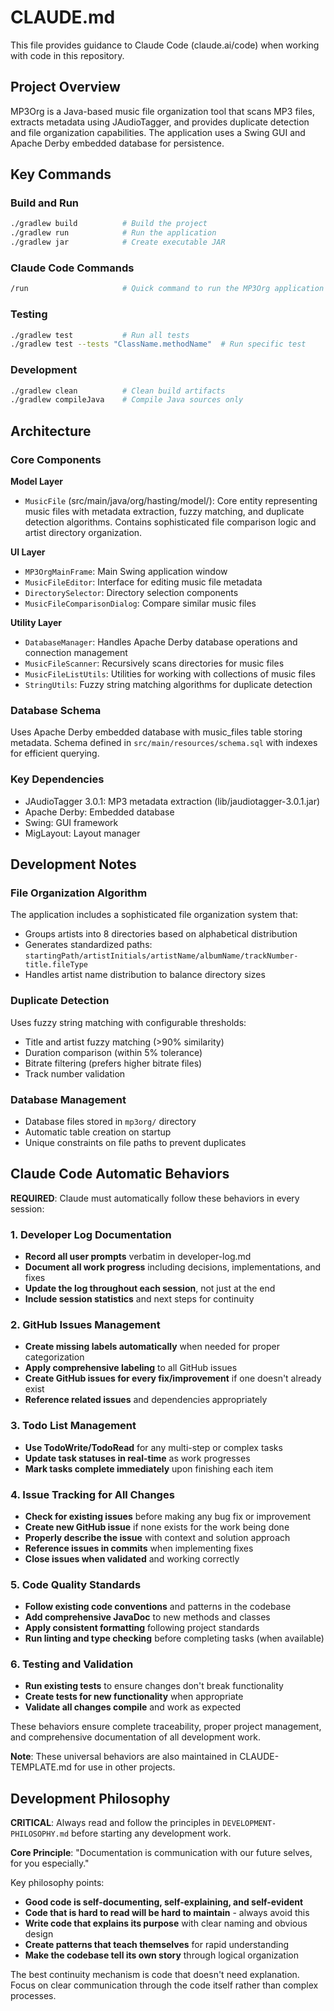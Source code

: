 # CLAUDE.md

This file provides guidance to Claude Code (claude.ai/code) when working with code in this repository.

## Project Overview

MP3Org is a Java-based music file organization tool that scans MP3 files, extracts metadata using JAudioTagger, and provides duplicate detection and file organization capabilities. The application uses a Swing GUI and Apache Derby embedded database for persistence.

## Key Commands

### Build and Run
```bash
./gradlew build          # Build the project
./gradlew run            # Run the application
./gradlew jar            # Create executable JAR
```

### Claude Code Commands
```bash
/run                     # Quick command to run the MP3Org application
```

### Testing
```bash
./gradlew test           # Run all tests
./gradlew test --tests "ClassName.methodName"  # Run specific test
```

### Development
```bash
./gradlew clean          # Clean build artifacts
./gradlew compileJava    # Compile Java sources only
```

## Architecture

### Core Components

**Model Layer**
- `MusicFile` (src/main/java/org/hasting/model/): Core entity representing music files with metadata extraction, fuzzy matching, and duplicate detection algorithms. Contains sophisticated file comparison logic and artist directory organization.

**UI Layer**
- `MP3OrgMainFrame`: Main Swing application window
- `MusicFileEditor`: Interface for editing music file metadata
- `DirectorySelector`: Directory selection components
- `MusicFileComparisonDialog`: Compare similar music files

**Utility Layer**
- `DatabaseManager`: Handles Apache Derby database operations and connection management
- `MusicFileScanner`: Recursively scans directories for music files
- `MusicFileListUtils`: Utilities for working with collections of music files
- `StringUtils`: Fuzzy string matching algorithms for duplicate detection

### Database Schema
Uses Apache Derby embedded database with music_files table storing metadata. Schema defined in `src/main/resources/schema.sql` with indexes for efficient querying.

### Key Dependencies
- JAudioTagger 3.0.1: MP3 metadata extraction (lib/jaudiotagger-3.0.1.jar)
- Apache Derby: Embedded database
- Swing: GUI framework
- MigLayout: Layout manager

## Development Notes

### File Organization Algorithm
The application includes a sophisticated file organization system that:
- Groups artists into 8 directories based on alphabetical distribution
- Generates standardized paths: `startingPath/artistInitials/artistName/albumName/trackNumber-title.fileType`
- Handles artist name distribution to balance directory sizes

### Duplicate Detection
Uses fuzzy string matching with configurable thresholds:
- Title and artist fuzzy matching (>90% similarity)
- Duration comparison (within 5% tolerance)
- Bitrate filtering (prefers higher bitrate files)
- Track number validation

### Database Management
- Database files stored in `mp3org/` directory
- Automatic table creation on startup
- Unique constraints on file paths to prevent duplicates

## Claude Code Automatic Behaviors

**REQUIRED**: Claude must automatically follow these behaviors in every session:

### 1. Developer Log Documentation
- **Record all user prompts** verbatim in developer-log.md
- **Document all work progress** including decisions, implementations, and fixes
- **Update the log throughout each session**, not just at the end
- **Include session statistics** and next steps for continuity

### 2. GitHub Issues Management
- **Create missing labels automatically** when needed for proper categorization
- **Apply comprehensive labeling** to all GitHub issues
- **Create GitHub issues for every fix/improvement** if one doesn't already exist
- **Reference related issues** and dependencies appropriately

### 3. Todo List Management
- **Use TodoWrite/TodoRead** for any multi-step or complex tasks
- **Update task statuses in real-time** as work progresses
- **Mark tasks complete immediately** upon finishing each item

### 4. Issue Tracking for All Changes
- **Check for existing issues** before making any bug fix or improvement
- **Create new GitHub issue** if none exists for the work being done
- **Properly describe the issue** with context and solution approach
- **Reference issues in commits** when implementing fixes
- **Close issues when validated** and working correctly

### 5. Code Quality Standards
- **Follow existing code conventions** and patterns in the codebase
- **Add comprehensive JavaDoc** to new methods and classes
- **Apply consistent formatting** following project standards
- **Run linting and type checking** before completing tasks (when available)

### 6. Testing and Validation
- **Run existing tests** to ensure changes don't break functionality
- **Create tests for new functionality** when appropriate
- **Validate all changes compile** and work as expected

These behaviors ensure complete traceability, proper project management, and comprehensive documentation of all development work.

**Note**: These universal behaviors are also maintained in CLAUDE-TEMPLATE.md for use in other projects.

## Development Philosophy

**CRITICAL**: Always read and follow the principles in `DEVELOPMENT-PHILOSOPHY.md` before starting any development work.

**Core Principle**: "Documentation is communication with our future selves, for you especially."

Key philosophy points:
- **Good code is self-documenting, self-explaining, and self-evident**
- **Code that is hard to read will be hard to maintain** - always avoid this
- **Write code that explains its purpose** with clear naming and obvious design
- **Create patterns that teach themselves** for rapid understanding
- **Make the codebase tell its own story** through logical organization

The best continuity mechanism is code that doesn't need explanation. Focus on clear communication through the code itself rather than complex processes.
